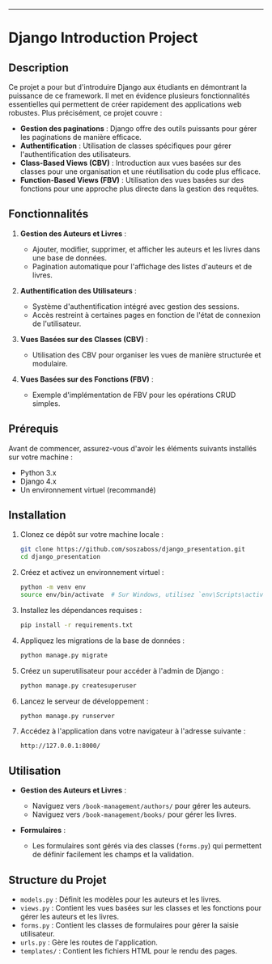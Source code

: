 
---

# Django Introduction Project

## Description

Ce projet a pour but d'introduire Django aux étudiants en démontrant la puissance de ce framework. Il met en évidence plusieurs fonctionnalités essentielles qui permettent de créer rapidement des applications web robustes. Plus précisément, ce projet couvre :

- **Gestion des paginations** : Django offre des outils puissants pour gérer les paginations de manière efficace.
- **Authentification** : Utilisation de classes spécifiques pour gérer l'authentification des utilisateurs.
- **Class-Based Views (CBV)** : Introduction aux vues basées sur des classes pour une organisation et une réutilisation du code plus efficace.
- **Function-Based Views (FBV)** : Utilisation des vues basées sur des fonctions pour une approche plus directe dans la gestion des requêtes.

## Fonctionnalités

1. **Gestion des Auteurs et Livres** :
   - Ajouter, modifier, supprimer, et afficher les auteurs et les livres dans une base de données.
   - Pagination automatique pour l'affichage des listes d'auteurs et de livres.

2. **Authentification des Utilisateurs** :
   - Système d'authentification intégré avec gestion des sessions.
   - Accès restreint à certaines pages en fonction de l'état de connexion de l'utilisateur.

3. **Vues Basées sur des Classes (CBV)** :
   - Utilisation des CBV pour organiser les vues de manière structurée et modulaire.

4. **Vues Basées sur des Fonctions (FBV)** :
   - Exemple d'implémentation de FBV pour les opérations CRUD simples.

## Prérequis

Avant de commencer, assurez-vous d'avoir les éléments suivants installés sur votre machine :

- Python 3.x
- Django 4.x
- Un environnement virtuel (recommandé)

## Installation

1. Clonez ce dépôt sur votre machine locale :
   ```bash
   git clone https://github.com/soszaboss/django_presentation.git
   cd django_presentation
   ```

2. Créez et activez un environnement virtuel :
   ```bash
   python -m venv env
   source env/bin/activate  # Sur Windows, utilisez `env\Scripts\activate`
   ```

3. Installez les dépendances requises :
   ```bash
   pip install -r requirements.txt
   ```

4. Appliquez les migrations de la base de données :
   ```bash
   python manage.py migrate
   ```

5. Créez un superutilisateur pour accéder à l'admin de Django :
   ```bash
   python manage.py createsuperuser
   ```

6. Lancez le serveur de développement :
   ```bash
   python manage.py runserver
   ```

7. Accédez à l'application dans votre navigateur à l'adresse suivante :
   ```
   http://127.0.0.1:8000/
   ```

## Utilisation

- **Gestion des Auteurs et Livres** :
  - Naviguez vers `/book-management/authors/` pour gérer les auteurs.
  - Naviguez vers `/book-management/books/` pour gérer les livres.

- **Formulaires** :
  - Les formulaires sont gérés via des classes (`forms.py`) qui permettent de définir facilement les champs et la validation.

## Structure du Projet

- `models.py` : Définit les modèles pour les auteurs et les livres.
- `views.py` : Contient les vues basées sur les classes et les fonctions pour gérer les auteurs et les livres.
- `forms.py` : Contient les classes de formulaires pour gérer la saisie utilisateur.
- `urls.py` : Gère les routes de l'application.
- `templates/` : Contient les fichiers HTML pour le rendu des pages.
